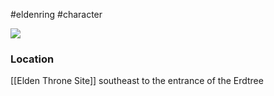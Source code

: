 #eldenring #character 

![](https://eldenring.wiki.fextralife.com/file/Elden-Ring/queen-marika-lore-npc-elden-ring-wiki-300px.jpeg)
### Location
[[Elden Throne Site]] southeast to the entrance of the Erdtree